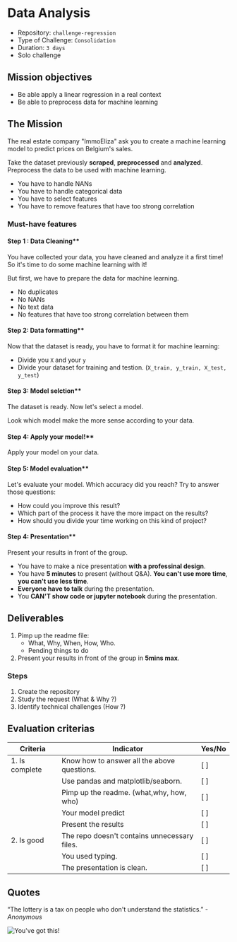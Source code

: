 # Data Analysis

* Repository: `challenge-regression`
* Type of Challenge: `Consolidation`
* Duration: `3 days`
* Solo challenge


## Mission objectives 
* Be able apply a linear regression in a real context
* Be able to preprocess data for machine learning

## The Mission
The real estate company "ImmoEliza" ask you to create a machine learning model to predict prices on Belgium's sales.

Take the dataset previously **scraped**, **preprocessed** and **analyzed**.
Preprocess the data to be used with machine learning.
* You have to handle NANs
* You have to handle categorical data
* You have to select features
* You have to remove features that have too strong correlation


### Must-have features
#### Step 1 : Data Cleaning**  
You have collected your data, you have cleaned and analyze it a first time! 
So it's time to do some machine learning with it! 

But first, we have to prepare the data for machine learning.

* No duplicates
* No NANs
* No text data
* No features that have too strong correlation between them

#### Step 2: Data formatting**  
Now that the dataset is ready, you have to format it for machine learning:
* Divide you `X` and your `y`
* Divide your dataset for training and testion. (`X_train, y_train, X_test, y_test`)


#### Step 3: Model selction**
The dataset is ready. Now let's select a model.

Look which model make the more sense according to your data.

#### Step 4: Apply your model!**
Apply your model on your data.


#### Step 5: Model evaluation**
Let's evaluate your model. Which accuracy did you reach?
Try to answer those questions:
* How could you improve this result?
* Which part of the process it have the more impact on the results?
* How should you divide your time working on this kind of project?


#### Step 4: Presentation**
Present your results in front of the group.
* You have to make a nice presentation **with a professinal design**.
* You have **5 minutes** to present (without Q&A). **You can't use more time**, **you can't use less time**.
* **Everyone have to talk** during the presentation.
* You **CAN'T show code or jupyter notebook** during the presentation.


## Deliverables
1. Pimp up the readme file:
	* What, Why, When, How, Who.
	* Pending things to do
2. Present your results in front of the group in **5mins max**.

### Steps
1. Create the repository
2. Study the request (What & Why ?)
3. Identify technical challenges (How ?)

## Evaluation criterias
| Criteria       | Indicator                                                                             | Yes/No |
|----------------|---------------------------------------------------------------------------------------|--------|
| 1. Is complete | Know how to answer all the above questions.                                           |   [ ]  |
|                | Use pandas and matplotlib/seaborn.                                                    |   [ ]  |
|                | Pimp up the readme. (what,why, how, who)                                              |   [ ]  |
|                | Your model predict					                                                 |   [ ]  |
|                | Present the results                               			                         |   [ ]  |
| 2. Is good     | The repo doesn't contains unnecessary files.                   			             |   [ ]  |
|                | You used typing.                                                			             |   [ ]  |
|                | The presentation is clean.                                   			             |   [ ]  |




## Quotes
“The lottery is a tax on people who don't understand the statistics.”
*- Anonymous*



![You've got this!](https://media.giphy.com/media/5wWf7GMbT1ZUGTDdTqM/giphy.gif)
